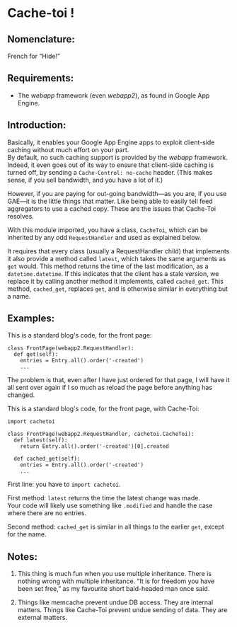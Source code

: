 Cache-toi !
===========

Nomenclature:
-------------

French for “Hide!”

Requirements:
-------------

* The *webapp* framework (even *webapp2*), as found in Google App Engine.

Introduction:
-------------

Basically, it enables your Google App Engine apps to exploit client-side caching without much effort on your part.  
By default, no such caching support is provided by the *webapp* framework. Indeed, it even goes out of its way to ensure that client-side caching is turned off, by sending a `Cache-Control: no-cache` header. (This makes sense, if you sell bandwidth, and you have a lot of it.)

However, if you are paying for out-going bandwidth—as you are, if you use GAE—it is the little things that matter. Like being able to easily tell feed aggregators to use a cached copy. These are the issues that Cache-Toi resolves.

With this module imported, you have a class, `CacheToi`, which can be inherited by any odd `RequestHandler` and used as explained below.

It requires that every class (usually a RequestHandler child) that implements it also provide a method called `latest`, which takes the same arguments as `get` would. This method returns the time of the last modification, as a `datetime.datetime`. If this indicates that the client has a stale version, we replace it by calling another method it implements, called `cached_get`. This method, `cached_get`, replaces `get`, and is otherwise similar in everything but a name.

Examples:
---------

This is a standard blog's code, for the front page:

    class FrontPage(webapp2.RequestHandler):
      def get(self):
        entries = Entry.all().order('-created')
        ...

The problem is that, even after I have just ordered for that page, I will have it all sent over again if I so much as reload the page before anything has changed.

This is a standard blog's code, for the front page, with Cache-Toi:

    import cachetoi

    class FrontPage(webapp2.RequestHandler, cachetoi.CacheToi):
      def latest(self):
        return Entry.all().order('-created')[0].created

      def cached_get(self):
        entries = Entry.all().order('-created')
        ...

First line: you have to `import cachetoi`. 

First method: `latest` returns the time the latest change was made.  
Your code will likely use something like `.modified` and handle the case where there are no entries.

Second method: `cached_get` is similar in all things to the earlier `get`, except for the name.

Notes:
------

1.  This thing is much fun when you use multiple inheritance. There is nothing wrong with multiple inheritance. “It is for freedom you have been set free,” as my favourite short bald-headed man once said.

2.  Things like memcache prevent undue DB access. They are internal matters. Things like Cache-Toi prevent undue sending of data. They are external matters.
